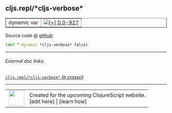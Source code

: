 ## cljs.repl/\*cljs-verbose\*



 <table border="1">
<tr>
<td>dynamic var</td>
<td><a href="https://github.com/cljsinfo/cljs-api-docs/tree/0.0-927"><img valign="middle" alt="[+] 0.0-927" title="Added in 0.0-927" src="https://img.shields.io/badge/+-0.0--927-lightgrey.svg"></a> </td>
</tr>
</table>









Source code @ [github](https://github.com/clojure/clojurescript/blob/r2758/src/clj/cljs/repl.clj#L25):

```clj
(def ^:dynamic *cljs-verbose* false)
```

<!--
Repo - tag - source tree - lines:

 <pre>
clojurescript @ r2758
└── src
    └── clj
        └── cljs
            └── <ins>[repl.clj:25](https://github.com/clojure/clojurescript/blob/r2758/src/clj/cljs/repl.clj#L25)</ins>
</pre>

-->

---



###### External doc links:

[`cljs.repl/*cljs-verbose*` @ crossclj](http://crossclj.info/fun/cljs.repl/*cljs-verbose*.html)<br>

---

 <table>
<tr><td>
<img valign="middle" align="right" width="48px" src="http://i.imgur.com/Hi20huC.png">
</td><td>
Created for the upcoming ClojureScript website.<br>
[edit here] | [learn how]
</td></tr></table>

[edit here]:https://github.com/cljsinfo/cljs-api-docs/blob/master/cljsdoc/cljs.repl/STARcljs-verboseSTAR.cljsdoc
[learn how]:https://github.com/cljsinfo/cljs-api-docs/wiki/cljsdoc-files

<!--

This information was too distracting to show to readers, but I'll leave it
commented here since it is helpful to:

- pretty-print the data used to generate this document
- and show how to retrieve that data



The API data for this symbol:

```clj
{:ns "cljs.repl",
 :name "*cljs-verbose*",
 :type "dynamic var",
 :source {:code "(def ^:dynamic *cljs-verbose* false)",
          :title "Source code",
          :repo "clojurescript",
          :tag "r2758",
          :filename "src/clj/cljs/repl.clj",
          :lines [25]},
 :full-name "cljs.repl/*cljs-verbose*",
 :full-name-encode "cljs.repl/STARcljs-verboseSTAR",
 :history [["+" "0.0-927"]]}

```

Retrieve the API data for this symbol:

```clj
;; from Clojure REPL
(require '[clojure.edn :as edn])
(-> (slurp "https://raw.githubusercontent.com/cljsinfo/cljs-api-docs/catalog/cljs-api.edn")
    (edn/read-string)
    (get-in [:symbols "cljs.repl/*cljs-verbose*"]))
```

-->
